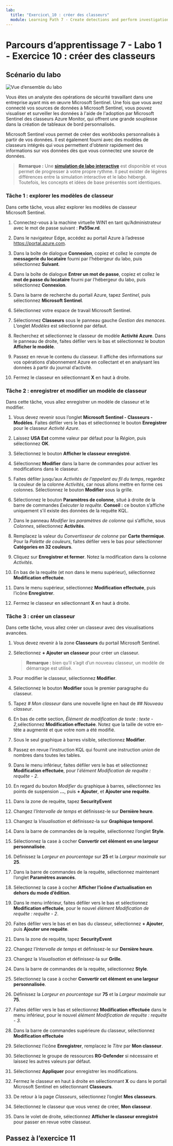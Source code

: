 ```yaml
---
lab:
  title: "Exercice\_10 : créer des classeurs"
  module: Learning Path 7 - Create detections and perform investigations using Microsoft Sentinel
---
```


# Parcours d’apprentissage 7 - Labo 1 - Exercice 10 : créer des classeurs

## Scénario du labo

![Vue d’ensemble du labo](../Media/SC-200-Lab_Diagrams_Mod7_L1_Ex10.png)

Vous êtes un analyste des opérations de sécurité travaillant dans une entreprise ayant mis en œuvre Microsoft Sentinel. Une fois que vous avez connecté vos sources de données à Microsoft Sentinel, vous pouvez visualiser et surveiller les données à l'aide de l'adoption par Microsoft Sentinel des classeurs Azure Monitor, qui offrent une grande souplesse dans la création de tableaux de bord personnalisés. 

Microsoft Sentinel vous permet de créer des workbooks personnalisés à partir de vos données. Il est également fourni avec des modèles de classeurs intégrés qui vous permettent d'obtenir rapidement des informations sur vos données dès que vous connectez une source de données.

>**Remarque :** Une **[simulation de labo interactive](https://mslabs.cloudguides.com/guides/SC-200%20Lab%20Simulation%20-%20Create%20workbooks)** est disponible et vous permet de progresser à votre propre rythme. Il peut exister de légères différences entre la simulation interactive et le labo hébergé. Toutefois, les concepts et idées de base présentés sont identiques. 


### Tâche 1 : explorer les modèles de classeur

Dans cette tâche, vous allez explorer les modèles de classeur Microsoft Sentinel.

1. Connectez-vous à la machine virtuelle WIN1 en tant qu’Administrateur avec le mot de passe suivant : **Pa55w.rd**.  

1. Dans le navigateur Edge, accédez au portail Azure à l’adresse https://portal.azure.com.

1. Dans la boîte de dialogue **Connexion**, copiez et collez le compte de **messagerie du locataire** fourni par l’hébergeur du labo, puis sélectionnez **Suivant**.

1. Dans la boîte de dialogue **Entrer un mot de passe**, copiez et collez le **mot de passe du locataire** fourni par l’hébergeur du labo, puis sélectionnez **Connexion**.

1. Dans la barre de recherche du portail Azure, tapez *Sentinel*, puis sélectionnez **Microsoft Sentinel**.

1. Sélectionnez votre espace de travail Microsoft Sentinel.

1. Sélectionnez **Classeurs** sous le panneau gauche *Gestion des menaces*. L’onglet *Modèles* est sélectionné par défaut.

1. Recherchez et sélectionnez le classeur de modèle **Activité Azure**. Dans le panneau de droite, faites défiler vers le bas et sélectionnez le bouton **Afficher le modèle**.

1. Passez en revue le contenu du classeur. Il affiche des informations sur vos opérations d’abonnement Azure en collectant et en analysant les données à partir du journal d’activité.

1. Fermez le classeur en sélectionnant **X** en haut à droite.


### Tâche 2 : enregistrer et modifier un modèle de classeur

Dans cette tâche, vous allez enregistrer un modèle de classeur et le modifier.

1. Vous devez revenir sous l’onglet **Microsoft Sentinel - Classeurs - Modèles**. Faites défiler vers le bas et sélectionnez le bouton **Enregistrer** pour le classeur *Activité Azure*. 

1. Laissez **USA Est** comme valeur par défaut pour la *Région*, puis sélectionnez **OK**.

1. Sélectionnez le bouton **Afficher le classeur enregistré**.

1. Sélectionnez **Modifier** dans la barre de commandes pour activer les modifications dans le classeur.

1. Faites défiler jusqu’aux *Activités de l’appelant au fil du temps*, regardez la couleur de la colonne *Activités*, car nous allons mettre en forme ces colonnes. Sélectionnez le bouton **Modifier** sous la grille.

1. Sélectionnez le bouton **Paramètres de colonne**, situé à droite de la barre de commandes *Exécuter la requête*. **Conseil :** ce bouton s’affiche uniquement s’il existe des données de la requête KQL.

1. Dans le panneau *Modifier les paramètres de colonne* qui s’affiche, sous *Colonnes*, sélectionnez **Activités**.

1. Remplacez la valeur du *Convertisseur de colonne* par **Carte thermique**. Pour la *Palette de couleurs*, faites défiler vers le bas pour sélectionner **Catégories en 32 couleurs**.

1. Cliquez sur **Enregistrer et fermer**. Notez la modification dans la colonne *Activités*.

1. En bas de la requête (et non dans le menu supérieur), sélectionnez **Modification effectuée**.

1. Dans le menu supérieur, sélectionnez **Modification effectuée**, puis l’icône **Enregistrer**. 

1. Fermez le classeur en sélectionnant **X** en haut à droite.


### Tâche 3 : créer un classeur

Dans cette tâche, vous allez créer un classeur avec des visualisations avancées.

1. Vous devez revenir à la zone **Classeurs** du portail Microsoft Sentinel.

1. Sélectionnez **+ Ajouter un classeur** pour créer un classeur. 

    >**Remarque :** bien qu’il s’agit d’un nouveau classeur, un modèle de démarrage est utilisé.

1. Pour modifier le classeur, sélectionnez **Modifier**.

1. Sélectionnez le bouton **Modifier** sous le premier paragraphe du classeur.

1. Tapez *# Mon classeur* dans une nouvelle ligne en haut de *## Nouveau classeur*.

1. En bas de cette section, *Élément de modification de texte : texte - 2*,sélectionnez **Modification effectuée**. Notez que la taille de votre en-tête a augmenté et que votre nom a été modifié.

1. Sous le seul graphique à barres visible, sélectionnez **Modifier**.

1. Passez en revue l’instruction KQL qui fournit une instruction *union* de nombres dans toutes les tables.

1. Dans le menu inférieur, faites défiler vers le bas et sélectionnez **Modification effectuée**, pour l’*élément Modification de requête : requête - 2*.

1. En regard du bouton *Modifier* du graphique à barres, sélectionnez les points de suspension **…**, puis **+ Ajouter**, et **Ajouter une requête**.

1. Dans la zone de requête, tapez **SecurityEvent** 

1. Changez l’*Intervalle de temps* et définissez-le sur **Dernière heure**.

1. Changez la *Visualisation* et définissez-la sur **Graphique temporel**.

1. Dans la barre de commandes de la requête, sélectionnez l’onglet **Style**.

1. Sélectionnez la case à cocher **Convertir cet élément en une largeur personnalisée**.

1. Définissez la *Largeur en pourcentage* sur **25** et la *Largeur maximale* sur **25**.

1. Dans la barre de commandes de la requête, sélectionnez maintenant l’onglet **Paramètres avancés**.

1. Sélectionnez la case à cocher **Afficher l’icône d’actualisation en dehors du mode d’édition**. 

1. Dans le menu inférieur, faites défiler vers le bas et sélectionnez **Modification effectuée**, pour le nouvel *élément Modification de requête : requête - 2*.

1. Faites défiler vers le bas et en bas du classeur, sélectionnez **+ Ajouter**, puis **Ajouter une requête**.

1. Dans la zone de requête, tapez **SecurityEvent** 

1. Changez l’*Intervalle de temps* et définissez-le sur **Dernière heure**.

1. Changez la *Visualisation* et définissez-la sur **Grille**.

1. Dans la barre de commandes de la requête, sélectionnez **Style**.

1. Sélectionnez la case à cocher **Convertir cet élément en une largeur personnalisée**.

1. Définissez la *Largeur en pourcentage* sur **75** et la *Largeur maximale* sur **75**.

1. Faites défiler vers le bas et sélectionnez **Modification effectuée** dans le menu inférieur, pour le nouvel *élément Modification de requête : requête - 3*.

1. Dans la barre de commandes supérieure du classeur, sélectionnez **Modification effectuée** 

1. Sélectionnez l’icône **Enregistrer**, remplacez le *Titre* par **Mon classeur**.

1. Sélectionnez le groupe de ressources **RG-Defender** si nécessaire et laissez les autres valeurs par défaut.

1.  Sélectionnez **Appliquer** pour enregistrer les modifications. 

1. Fermez le classeur en haut à droite en sélectionnant **X** ou dans le portail Microsoft Sentinel en sélectionnant **Classeurs**.

1. De retour à la page *Classeurs*, sélectionnez l’onglet **Mes classeurs**.

1. Sélectionnez le classeur que vous venez de créer, **Mon classeur**.

1. Dans le volet de droite, sélectionnez **Afficher le classeur enregistré** pour passer en revue votre classeur.

## Passez à l’exercice 11
